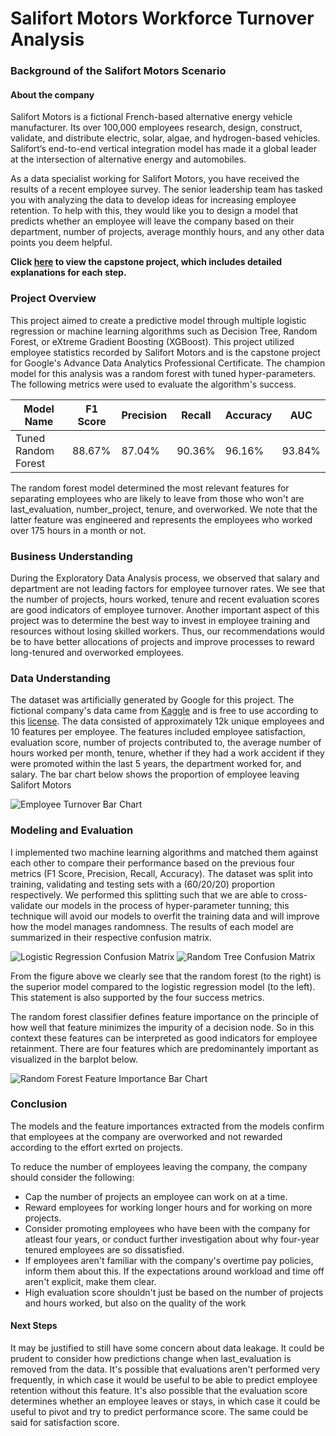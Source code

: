 # Salifort Motors Workforce Turnover Analysis

### Background of the Salifort Motors Scenario

#### About the company

Salifort Motors is a fictional French-based alternative energy vehicle manufacturer. Its over 100,000 employees research, design, construct, validate, and distribute electric, solar, algae, and hydrogen-based vehicles. Salifort’s end-to-end vertical integration model has made it a global leader at the intersection of alternative energy and automobiles.

As a data specialist working for Salifort Motors, you have received the results of a recent employee survey. The senior leadership team has tasked you with analyzing the data to develop ideas for increasing employee retention. To help with this, they would like you to design a model that predicts whether an employee will leave the company based on their department, number of projects, average monthly hours, and any other data points you deem helpful.

**Click [here](https://github.com/ananda-ramiah/Salifort-Motors-Workforce-Turnover-Analysis/blob/main/Activity_%20Course%207%20Salifort%20Motors%20project%20lab.ipynb) to view the capstone project, which includes detailed explanations for each step.**

### Project Overview

This project aimed to create a predictive model through multiple logistic regression or machine learning algorithms such as Decision Tree, Random Forest, or eXtreme Gradient Boosting (XGBoost). This project utilized employee statistics recorded by Salifort Motors and is the capstone project for Google's Advance Data Analytics Professional Certificate. The champion model for this analysis was a random forest with tuned hyper-parameters. The following metrics were used to evaluate the algorithm's success.

| Model Name	| F1 Score | Precision |	Recall | Accuracy | AUC |
| ----------  | -------- | --------- | ------- | -------- | -------- |
|Tuned Random Forest|	88.67%	| 87.04% |	90.36%	| 96.16% | 93.84% |

The random forest model determined the most relevant features for separating employees who are likely to leave from those who won't are last_evaluation, number_project, tenure, and overworked. We note that the latter feature was engineered and represents the employees who worked over 175 hours in a month or not.

### Business Understanding

During the Exploratory Data Analysis process, we observed that salary and department are not leading factors for employee turnover rates. We see that the number of projects, hours worked, tenure and recent evaluation scores are good indicators of employee turnover. Another important aspect of this project was to determine the best way to invest in employee training and resources without losing skilled workers. Thus, our recommendations would be to have better allocations of projects and improve processes to reward long-tenured and overworked employees.

### Data Understanding

The dataset was artificially generated by Google for this project. The fictional company's data came from [Kaggle](https://www.kaggle.com/datasets/mfaisalqureshi/hr-analytics-and-job-prediction?select=HR_comma_sep.csv) and is free to use according to this [license](https://creativecommons.org/publicdomain/zero/1.0/). The data consisted of approximately 12k unique employees and 10 features per employee. The features included employee satisfaction, evaluation score, number of projects contributed to, the average number of hours worked per month, tenure, whether if they had a work accident if they were promoted within the last 5 years, the department worked for, and salary. The bar chart below shows the proportion of employee leaving Salifort Motors

  ![Employee Turnover Bar Chart](https://github.com/user-attachments/assets/a8a77a2b-4d42-4a57-9a29-e23a933ae855)

### Modeling and Evaluation

I implemented two machine learning algorithms and matched them against each other to compare their performance based on the previous four metrics (F1 Score, Precision, Recall, Accuracy). The dataset was split into training, validating and testing sets with a (60/20/20) proportion respectively. We performed this splitting such that we are able to cross-validate our models in the process of hyper-parameter tunning; this technique will avoid our models to overfit the training data and will improve how the model manages randomness. The results of each model are summarized in their respective confusion matrix.

![Logistic Regression Confusion Matrix](https://github.com/user-attachments/assets/70d76271-8fc1-4465-bbe3-f6bad9491561)
![Random Tree Confusion Matrix](https://github.com/user-attachments/assets/4cc612aa-bae5-41ed-9177-8be8d532ced6)

From the figure above we clearly see that the random forest (to the right) is the superior model compared to the logistic regression model (to the left).
This statement is also supported by the four success metrics.

The random forest classifier defines feature importance on the principle of how well that feature minimizes the impurity of a decision node. So in this context these features can be interpreted as good indicators for employee retainment. There are four features which are predominantely important as visualized in the barplot below.

![Random Forest Feature Importance Bar Chart](https://github.com/user-attachments/assets/9c0a7c1b-8b41-49ec-90ba-e91ab2b8f210)


### Conclusion

The models and the feature importances extracted from the models confirm that employees at the company are overworked and not rewarded according to the effort exrted on projects.

To reduce the number of employees leaving the company, the company should consider the following:

- Cap the number of projects an employee can work on at a time.
- Reward employees for working longer hours and for working on more projects.
- Consider promoting employees who have been with the company for atleast four years, or conduct further investigation about why four-year tenured employees are so dissatisfied.
- If employees aren't familiar with the company's overtime pay policies, inform them about this. If the expectations around workload and time off aren't explicit, make them clear.
- High evaluation score shouldn't just be based on the number of projects and hours worked, but also on the quality of the work

#### Next Steps

It may be justified to still have some concern about data leakage. It could be prudent to consider how predictions change when last_evaluation is removed from the data. It's possible that evaluations aren't performed very frequently, in which case it would be useful to be able to predict employee retention without this feature. It's also possible that the evaluation score determines whether an employee leaves or stays, in which case it could be useful to pivot and try to predict performance score. The same could be said for satisfaction score.
